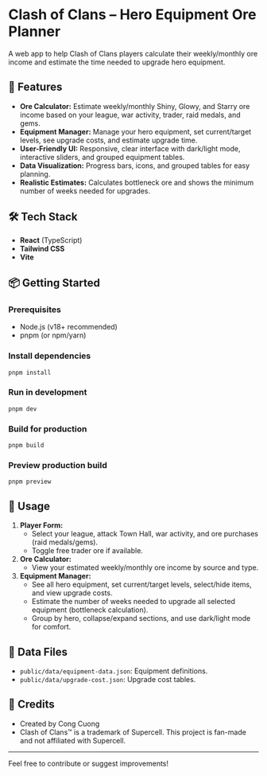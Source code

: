 # Clash of Clans – Hero Equipment Ore Planner

A web app to help Clash of Clans players calculate their weekly/monthly ore income and estimate the time needed to upgrade hero equipment.

## 🚀 Features
- **Ore Calculator:** Estimate weekly/monthly Shiny, Glowy, and Starry ore income based on your league, war activity, trader, raid medals, and gems.
- **Equipment Manager:** Manage your hero equipment, set current/target levels, see upgrade costs, and estimate upgrade time.
- **User-Friendly UI:** Responsive, clear interface with dark/light mode, interactive sliders, and grouped equipment tables.
- **Data Visualization:** Progress bars, icons, and grouped tables for easy planning.
- **Realistic Estimates:** Calculates bottleneck ore and shows the minimum number of weeks needed for upgrades.

## 🛠️ Tech Stack
- **React** (TypeScript)
- **Tailwind CSS**
- **Vite**

## 📦 Getting Started

### Prerequisites
- Node.js (v18+ recommended)
- pnpm (or npm/yarn)

### Install dependencies
```
pnpm install
```

### Run in development
```
pnpm dev
```

### Build for production
```
pnpm build
```

### Preview production build
```
pnpm preview
```

## 📝 Usage
1. **Player Form:**
   - Select your league, attack Town Hall, war activity, and ore purchases (raid medals/gems).
   - Toggle free trader ore if available.
2. **Ore Calculator:**
   - View your estimated weekly/monthly ore income by source and type.
3. **Equipment Manager:**
   - See all hero equipment, set current/target levels, select/hide items, and view upgrade costs.
   - Estimate the number of weeks needed to upgrade all selected equipment (bottleneck calculation).
   - Group by hero, collapse/expand sections, and use dark/light mode for comfort.

## 📁 Data Files
- `public/data/equipment-data.json`: Equipment definitions.
- `public/data/upgrade-cost.json`: Upgrade cost tables.

## 👤 Credits
- Created by Cong Cuong
- Clash of Clans™ is a trademark of Supercell. This project is fan-made and not affiliated with Supercell.

---
Feel free to contribute or suggest improvements!
